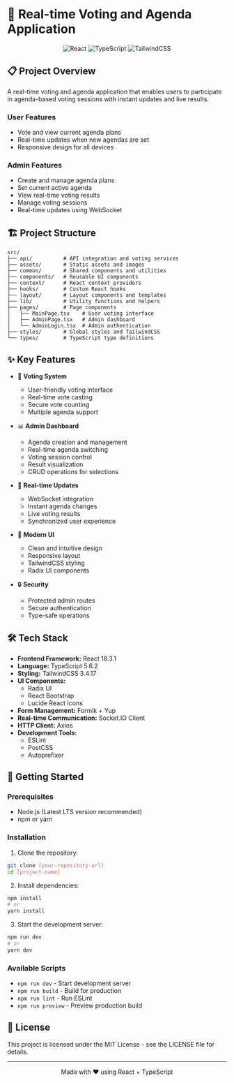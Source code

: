 # 🚀 Real-time Voting and Agenda Application

<div align="center">

![React](https://img.shields.io/badge/React-18.3.1-blue)
![TypeScript](https://img.shields.io/badge/TypeScript-5.6.2-blue)
![TailwindCSS](https://img.shields.io/badge/TailwindCSS-3.4.17-38B2AC)

</div>

## 📋 Project Overview

A real-time voting and agenda application that enables users to participate in agenda-based voting sessions with instant updates and live results.

### User Features

- Vote and view current agenda plans
- Real-time updates when new agendas are set
- Responsive design for all devices

### Admin Features

- Create and manage agenda plans
- Set current active agenda
- View real-time voting results
- Manage voting sessions
- Real-time updates using WebSocket

## 🏗️ Project Structure

```
src/
├── api/          # API integration and voting services
├── assets/       # Static assets and images
├── common/       # Shared components and utilities
├── components/   # Reusable UI components
├── context/      # React context providers
├── hooks/        # Custom React hooks
├── layout/       # Layout components and templates
├── lib/          # Utility functions and helpers
├── pages/        # Page components
│   ├── MainPage.tsx    # User voting interface
│   ├── AdminPage.tsx   # Admin dashboard
│   └── AdminLogin.tsx  # Admin authentication
├── styles/       # Global styles and TailwindCSS
└── types/        # TypeScript type definitions
```

## ✨ Key Features

- 🎯 **Voting System**

  - User-friendly voting interface
  - Real-time vote casting
  - Secure vote counting
  - Multiple agenda support

- 📊 **Admin Dashboard**

  - Agenda creation and management
  - Real-time agenda switching
  - Voting session control
  - Result visualization
  - CRUD operations for selections

- 🔄 **Real-time Updates**

  - WebSocket integration
  - Instant agenda changes
  - Live voting results
  - Synchronized user experience

- 🎨 **Modern UI**

  - Clean and intuitive design
  - Responsive layout
  - TailwindCSS styling
  - Radix UI components

- 🔒 **Security**
  - Protected admin routes
  - Secure authentication
  - Type-safe operations

## 🛠️ Tech Stack

- **Frontend Framework:** React 18.3.1
- **Language:** TypeScript 5.6.2
- **Styling:** TailwindCSS 3.4.17
- **UI Components:**
  - Radix UI
  - React Bootstrap
  - Lucide React Icons
- **Form Management:** Formik + Yup
- **Real-time Communication:** Socket.IO Client
- **HTTP Client:** Axios
- **Development Tools:**
  - ESLint
  - PostCSS
  - Autoprefixer

## 🚀 Getting Started

### Prerequisites

- Node.js (Latest LTS version recommended)
- npm or yarn

### Installation

1. Clone the repository:

```bash
git clone [your-repository-url]
cd [project-name]
```

2. Install dependencies:

```bash
npm install
# or
yarn install
```

3. Start the development server:

```bash
npm run dev
# or
yarn dev
```

### Available Scripts

- `npm run dev` - Start development server
- `npm run build` - Build for production
- `npm run lint` - Run ESLint
- `npm run preview` - Preview production build

## 📝 License

This project is licensed under the MIT License - see the LICENSE file for details.

---

<div align="center">
Made with ❤️ using React + TypeScript
</div>
